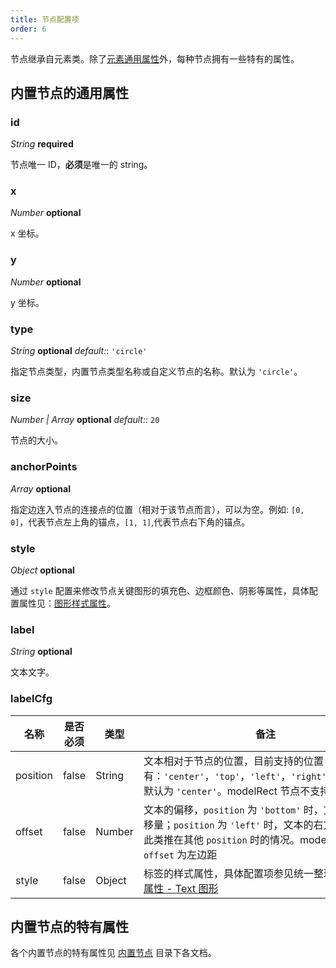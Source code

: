 ```yaml
---
title: 节点配置项
order: 6
---
```


节点继承自元素类。除了[元素通用属性](/zh/docs/api/Items/itemProperties.zh.md)外，每种节点拥有一些特有的属性。

## 内置节点的通用属性

### id

<description> _String_ **required** </description>

节点唯一 ID，**必须**是唯一的 string。

### x

<description> _Number_ **optional** </description>

x 坐标。

### y

<description> _Number_ **optional** </description>

y 坐标。

### type

<description> _String_ **optional** _default:_: `'circle'`</description>

指定节点类型，内置节点类型名称或自定义节点的名称。默认为 `'circle'`。

### size

<description> _Number | Array_ **optional** _default:_: `20`</description>

节点的大小。

### anchorPoints

<description> _Array_ **optional** </description>

指定边连入节点的连接点的位置（相对于该节点而言），可以为空。例如: `[0, 0]`，代表节点左上角的锚点，`[1, 1]`,代表节点右下角的锚点。

### style

<description> _Object_ **optional** </description>

通过 `style` 配置来修改节点关键图形的填充色、边框颜色、阴影等属性，具体配置属性见：[图形样式属性](/zh/docs/api/shapeProperties)。

### label

<description> _String_ **optional** </description>

文本文字。

### labelCfg

| 名称 | 是否必须 | 类型 | 备注 |
| --- | --- | --- | --- |
| position | false | String | 文本相对于节点的位置，目前支持的位置有：`'center'`，`'top'`，`'left'`，`'right'`，`'bottom'`。默认为 `'center'`。modelRect 节点不支持该属性 |
| offset | false | Number | 文本的偏移，`position` 为 `'bottom'` 时，文本的上方偏移量；`position` 为 `'left'` 时，文本的右方偏移量；以此类推在其他 `position` 时的情况。modelRect 节点的 `offset` 为左边距 |
| style | false | Object | 标签的样式属性，具体配置项参见统一整理在 [图形样式属性 - Text 图形](/zh/docs/api/shapeProperties/#文本-text) |

## 内置节点的特有属性

各个内置节点的特有属性见 [内置节点](/zh/docs/manual/middle/elements/nodes/defaultNode) 目录下各文档。
